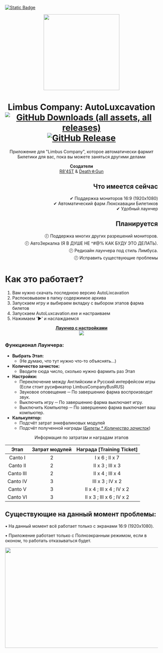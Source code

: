 [![Static Badge](https://img.shields.io/badge/https%3A%2F%2Fimg.shields.io%2Fbadge%2Flang-ENG-red.svg?label=%20)](../../blob/main/README%5BENG%5D.md)


<div align="center">
<a href="https://github.com/R8-4ST/LimbusCompany-AutoLuxcavation">
<img src="https://github.com/RaytFost/LimbusCompany-AutoLuxcavation/assets/151665551/7e18ccae-b132-4b28-b3d6-aa7818f4a631"
      width="250"
      height="250"/>
</a>

# Limbus Company: AutoLuxcavation <br/>[![GitHub Downloads (all assets, all releases)](https://img.shields.io/github/downloads/R8-4ST/LimbusCompany-AutoLuxcavation/total?style=plastic&label=%D0%97%D0%B0%D0%B3%D1%80%D1%83%D0%B7%D0%BE%D0%BA&labelColor=A53A00&color=FF6101)](../../releases) [![GitHub Release](https://img.shields.io/github/v/release/R8-4ST/LimbusCompany-AutoLuxcavation?style=plastic&label=%D0%9F%D0%BE%D1%81%D0%BB%D0%B5%D0%B4%D0%BD%D1%8F%D1%8F%20%D0%B2%D0%B5%D1%80%D1%81%D0%B8%D1%8F&labelColor=03474B&color=007E87)](../../releases/latest)

Приложение для "Limbus Company", которое автоматически фармит Билетики для вас, пока вы можете заняться другими делами

<b>Создатели</b><br/>[R8'4ST](https://github.com/RaytFost) & [Death☆Gun](https://github.com/LoGundes)
</div>

<div align="right">
  
## Что имеется сейчас
✔ Поддержка мониторов 16:9 (1920x1080)<br/>
✔ Автоматический фарм Люкскавации Билетиков<br/>
✔ Удобный лаунчер

## Планируется
🕖 Поддержка многих других разрешений мониторов.<br/>
🕖 АвтоЗеркалка (Я В ДУШЕ НЕ ^#@% КАК БУДУ ЭТО ДЕЛАТЬ).<br/>
🕖 Редизайн лаунчера под стиль Лимбуса.<br/>
🕖 Исправить существующие проблемы
</div>


# Как это работает?
1. Вам нужно скачать последнюю версию AutoLixcavation
2. Распоковываем в папку содержимое архива
3. Запускаем игру и выбираем вкладку с выбором этапов фарма билетов
4. Запускаем AutoLuxcavation.exe и настраиваем
5. Нажимаем '►' и наслаждаемся

<div align="center">
<b><ins>Лаунчер с настройками</ins></b>
<br/><img src="https://github.com/R8-4ST/LimbusCompany-AutoLuxcavation/assets/151665551/c058aaae-3122-46e5-ad6d-a4acfc5cfb85"/>
</div>

### Функционал Лаунчера:
- <b>Выбрать Этап:</b>
  - (Не думаю, что тут нужно что-то объяснять...)
- <b>Количество зачисток:</b>
  - Вводите сюда число, сколько нужно фармить раз Этап
- <b>Настройки:</b>
  - Переключение между Английским и Русский интерфейсом игры (Если стоит русификатор LimbusCompanyBusRUS)
  - Звуковое оповещение ─ По завершению фарма воспроизводит звук.
  - Выключить игру ─ По завершению фарма выключает игру.
  - Выключить Компьютер ─ По завершению фарма выключает ваш компьютер.
- <b>Калькулятор:</b>
  - Подсчёт затрат энкефалиновых модулей
  - Подсчёт полученной награды (<i><ins>Билеты * Количество зачисток</ins></i>)

<div align="center">
Информация по затратам и наградам этапов
  
| Этап          | Затрат модулей | Награда [Training Ticket] |
|:-------------:|:--------------:|:-------------------------:|
| Canto I       | 2              | Ⅰ x 6 ; Ⅱ x 7             |
| Canto II      | 2              | Ⅱ x 3 ; Ⅲ x 3            |
| Canto III     | 2              | Ⅱ x 4 ; Ⅲ x 4            |
| Canto IV      | 3              | Ⅲ x 3 ; Ⅳ x 2           |
| Canto V       | 3              | Ⅱ x 4 ; Ⅲ x 4 ; Ⅳ x 2   |
| Canto VI      | 3              | Ⅱ x 3 ; Ⅲ x 6 ; Ⅳ x 2   |
</div>


## Существующие на данный момент проблемы:
• На данный момент всё работает только с экранами 16:9 (1920x1080).

• Приложение работает только с Полноэкранным режимом, если в оконом, то работать отказываться будет.
<div align="center">
<img src="https://github.com/R8-4ST/LimbusCompany-AutoLuxcavation/assets/151665551/f6c70170-ca52-4e21-9d94-2b6b247fd63e"
      width="803"
      height="331"/>
</div>

